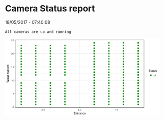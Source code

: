 Camera Status report
================
18/05/2017 - 07:40:08

    All cameras are up and running

![](camreport_files/figure-markdown_github/unnamed-chunk-2-1.png)
